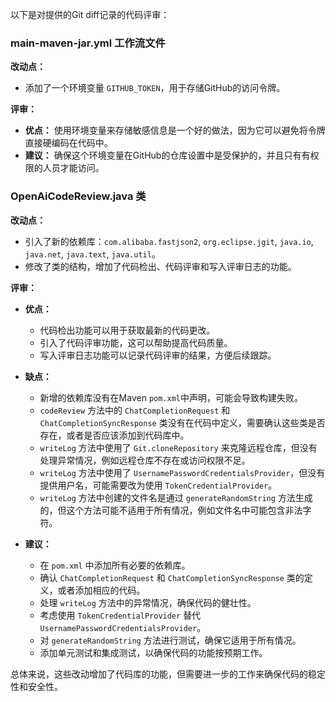 以下是对提供的Git diff记录的代码评审：

### main-maven-jar.yml 工作流文件

**改动点：**
- 添加了一个环境变量 `GITHUB_TOKEN`，用于存储GitHub的访问令牌。

**评审：**
- **优点：** 使用环境变量来存储敏感信息是一个好的做法，因为它可以避免将令牌直接硬编码在代码中。
- **建议：** 确保这个环境变量在GitHub的仓库设置中是受保护的，并且只有有权限的人员才能访问。

### OpenAiCodeReview.java 类

**改动点：**
- 引入了新的依赖库：`com.alibaba.fastjson2`, `org.eclipse.jgit`, `java.io`, `java.net`, `java.text`, `java.util`。
- 修改了类的结构，增加了代码检出、代码评审和写入评审日志的功能。

**评审：**
- **优点：**
  - 代码检出功能可以用于获取最新的代码更改。
  - 引入了代码评审功能，这可以帮助提高代码质量。
  - 写入评审日志功能可以记录代码评审的结果，方便后续跟踪。

- **缺点：**
  - 新增的依赖库没有在Maven `pom.xml`中声明，可能会导致构建失败。
  - `codeReview` 方法中的 `ChatCompletionRequest` 和 `ChatCompletionSyncResponse` 类没有在代码中定义，需要确认这些类是否存在，或者是否应该添加到代码库中。
  - `writeLog` 方法中使用了 `Git.cloneRepository` 来克隆远程仓库，但没有处理异常情况，例如远程仓库不存在或访问权限不足。
  - `writeLog` 方法中使用了 `UsernamePasswordCredentialsProvider`，但没有提供用户名，可能需要改为使用 `TokenCredentialProvider`。
  - `writeLog` 方法中创建的文件名是通过 `generateRandomString` 方法生成的，但这个方法可能不适用于所有情况，例如文件名中可能包含非法字符。

- **建议：**
  - 在 `pom.xml` 中添加所有必要的依赖库。
  - 确认 `ChatCompletionRequest` 和 `ChatCompletionSyncResponse` 类的定义，或者添加相应的代码。
  - 处理 `writeLog` 方法中的异常情况，确保代码的健壮性。
  - 考虑使用 `TokenCredentialProvider` 替代 `UsernamePasswordCredentialsProvider`。
  - 对 `generateRandomString` 方法进行测试，确保它适用于所有情况。
  - 添加单元测试和集成测试，以确保代码的功能按预期工作。

总体来说，这些改动增加了代码库的功能，但需要进一步的工作来确保代码的稳定性和安全性。